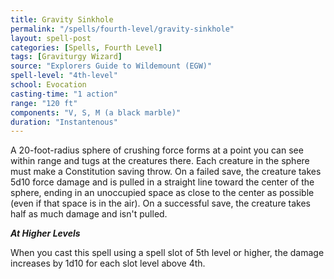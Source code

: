 ```yaml
---
title: Gravity Sinkhole
permalink: "/spells/fourth-level/gravity-sinkhole"
layout: spell-post
categories: [Spells, Fourth Level]
tags: [Graviturgy Wizard]
source: "Explorers Guide to Wildemount (EGW)"
spell-level: "4th-level"
school: Evocation
casting-time: "1 action"
range: "120 ft"
components: "V, S, M (a black marble)"
duration: "Instantenous"
---
```


A 20-foot-radius sphere of crushing force forms at a point you can see within range and tugs at the creatures there. Each creature in the sphere must make a Constitution saving throw. On a failed save, the creature takes 5d10 force damage and is pulled in a straight line toward the center of the sphere, ending in an unoccupied space as close to the center as possible (even if that space is in the air). On a successful save, the creature takes half as much damage and isn't pulled.

***At Higher Levels***

When you cast this spell using a spell slot of 5th level or higher, the damage increases by 1d10 for each slot level above 4th.